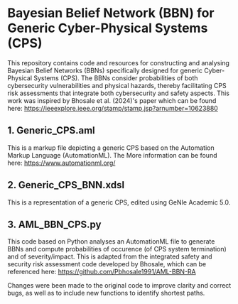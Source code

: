 # Bayesian Belief Network (BBN) for Generic Cyber-Physical Systems (CPS)

This repository contains code and resources for constructing and analysing Bayesian Belief Networks (BBNs) specifically designed for generic Cyber-Physical Systems (CPS). The BBNs consider probabilities of both cybersecurity vulnerabilities and physical hazards, thereby facilitating CPS risk assessments that integrate both cybersecurity and safety aspects. This work was inspired by Bhosale et al. (2024)'s paper which can be found here: https://ieeexplore.ieee.org/stamp/stamp.jsp?arnumber=10623880

## 1. Generic_CPS.aml
This is a markup file depicting a generic CPS based on the Automation Markup Language (AutomationML). The More information can be found here: https://www.automationml.org/

## 2. Generic_CPS_BNN.xdsl
This is a representation of a generic CPS, edited using GeNIe Academic 5.0.

## 3. AML_BBN_CPS.py
This code based on Python analyses an AutomationML file to generate BBNs and compute probabilities of occurence (of CPS system termination) and of severity/impact. This is adapted from the integrated safety and security risk assessment code developed by Bhosale, which can be referenced here: https://github.com/Pbhosale1991/AML-BBN-RA

Changes were been made to the original code to improve clarity and correct bugs, as well as to include new functions to identify shortest paths.

